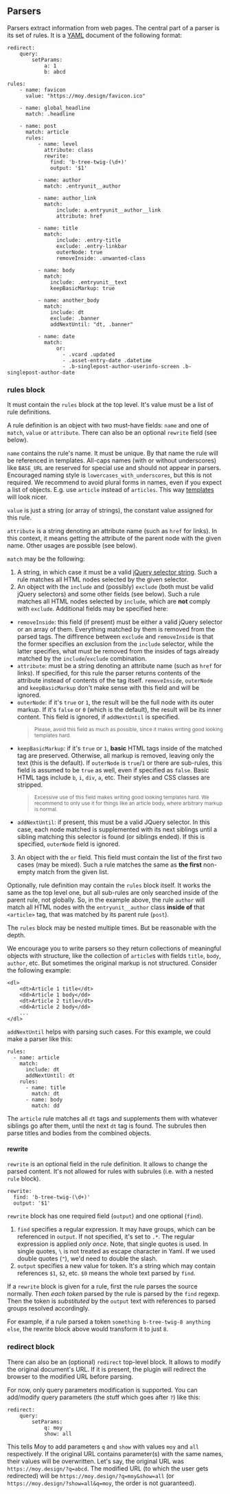 
## Parsers

Parsers extract information from web pages. The central part of a parser is its set of rules. It is a [YAML](http://yaml.org/) document of the following format:

    redirect:
        query:
            setParams:
                a: 1
                b: abcd

    rules:
        - name: favicon
          value: "https://moy.design/favicon.ico"
        
        - name: global_headline
          match: .headline
        
        - name: post
          match: article
          rules:
              - name: level
                attribute: class
                rewrite:
                  find: 'b-tree-twig-(\d+)'
                  output: '$1'
                    
              - name: author
                match: .entryunit__author
                
              - name: author_link
                match: 
                    include: a.entryunit__author__link
                    attribute: href
                
              - name: title
                match:
                    include: .entry-title
                    exclude: .entry-linkbar
                    outerNode: true
                    removeInside: .unwanted-class
                
              - name: body
                match: 
                  include: .entryunit__text
                  keepBasicMarkup: true
                
              - name: another_body
                match:
                  include: dt
                  exclude: .banner
                  addNextUntil: "dt, .banner"
              
              - name: date
                match: 
                    or:
                      - .vcard .updated
                      - .asset-entry-date .datetime
                      - .b-singlepost-author-userinfo-screen .b-singlepost-author-date

### rules block

It must contain the `rules` block at the top level. It's value must be a list of rule definitions.

A rule definition is an object with two must-have fields: `name` and one of `match`, `value` or `attribute`. There can also be an optional `rewrite` field (see below).

`name` contains the rule's name. It must be unique. By that name the rule will be referenced in templates. All-caps names (with or without underscores) like `BASE_URL` are reserved for special use and should not appear in parsers. Encouraged naming style is `lowercases_with_underscores`, but this is not required. We recommend to avoid plural forms in names, even if you expect a list of objects. E.g. use `article` instead of `articles`. This way [templates](#template) will look nicer.

`value` is just a string (or array of strings), the constant value assigned for this rule.

`attribute` is a string denoting an attribute name (such as `href` for links). In this context, it means getting the attribute of the parent node with the given name. Other usages are possible (see below).

`match` may be the following:

1. A string, in which case it must be a valid [jQuery selector string](https://api.jquery.com/category/selectors/). Such a rule matches all HTML nodes selected by the given selector.
2. An object with the `include` and (possibly) `exclude` (both must be valid jQuery selectors) and some other fields (see below). Such a rule matches all HTML nodes selected by `include`, which are **not** comply with `exclude`. Additional fields may be specified here:
  * `removeInside`: this field (if present) must be either a valid jQuery selector or an array of them. Everything matched by them is removed from the parsed tags. The diffirence between `exclude` and `removeInside` is that the former specifies an exclusion from the `include` selector, while the latter specifies, what must be removed from the insides of tags already matched by the `include`/`exclude` combination.
  * `attribute`: must be a string denoting an attribute name (such as `href` for links). If specified, for this rule the parser returns contents of the attribute instead of contents of the tag itself. `removeInside`, `outerNode` and `keepBasicMarkup` don't make sense with this field and will be ignored.
  * `outerNode`: if it's `true` or `1`, the result will be the full node with its outer markup. If it's `false` or `0` (which is the default), the result will be its inner content. This field is ignored, if `addNextUntil` is specified.
    > <small>Please, avoid this field as much as possible, since it makes writing good looking templates hard.</small>
  * `keepBasicMarkup`: if it's `true` or `1`, **basic** HTML tags inside of the matched tag are preserved. Otherwise, all markup is removed, leaving only the text (this is the default). If `outerNode` is `true`/`1` or there are sub-rules, this field is assumed to be `true` as well, even if specified as `false`. Basic HTML tags include `b`, `i`, `div`, `a`, etc. Their styles and CSS classes are stripped.
    > <small>Excessive use of this field makes writing good looking templates hard. We recommend to only use it for things like an article body, where arbitrary markup is normal.</small>
  * `addNextUntil`: if present, this must be a valid JQuery selector. In this case, each node matched is supplemented with its next siblings until a sibling matching this selector is found (or siblings ended). If this is specified, `outerNode` field is ignored.
3. An object with the `or` field. This field must contain the list of the first two cases (may be mixed). Such a rule matches the same as **the first** non-empty match from the given list.

Optionally, rule definition may contain the `rules` block itself. It works the same as the top level one, but all sub-rules are only searched inside of the parent rule, not globally. So, in the example above, the rule `author` will match all HTML nodes with the `entryunit__author` class **inside of** that `<article>` tag, that was matched by its parent rule (`post`). 

The `rules` block may be nested multiple times. But be reasonable with the depth. 

We encourage you to write parsers so they return collections of meaningful objects with structure, like the collection of `article`s with fields `title`, `body`, `author`, etc. But sometimes the original markup is not structured. Consider the following example:

    <dl>
        <dt>Article 1 title</dt>
        <dd>Article 1 body</dd>
        <dt>Article 2 title</dt>
        <dd>Article 2 body</dd>
        ...
    </dl>

`addNextUntil` helps with parsing such cases. For this example, we could make a parser like this:

    rules:
      - name: article
        match:
          include: dt
          addNextUntil: dt
        rules:
          - name: title
            match: dt
          - name: body
            match: dd

The `article` rule matches all `dt` tags and supplements them with whatever siblings go after them, until the next `dt` tag is found. The subrules then parse titles and bodies from the combined objects.

#### rewrite

`rewrite` is an optional field in the rule definition. It allows to change the parsed content. It's not allowed for rules with subrules (i.e. with a nested `rule` block). 

    rewrite:
      find: 'b-tree-twig-(\d+)'
      output: '$1'

`rewrite` block has one required field (`output`) and one optional (`find`).

1. `find` specifies a regular expression. It may have groups, which can be referenced in `output`. If not specified, it's set to `.*`. The regular expression is applied *only once*. Note, that single quotes is used. In single quotes, `\` is not treated as escape character in Yaml. If we used double quotes (`"`), we'd need to double the slash.
2. `output` specifies a new value for token. It's a string which may contain references `$1`, `$2`, etc. `$0` means the whole text parsed by `find`.

If a `rewrite` block is given for a rule, first the rule parses the source normally. Then *each token* parsed by the rule is parsed by the `find` regexp. Then the token is *substituted* by the `output` text with references to parsed groups resolved accordingly.

For example, if a rule parsed a token `something b-tree-twig-8 anything else`, the rewrite block above would transform it to just `8`.

### redirect block

There can also be an (optional) `redirect` top-level block. It allows to modify the original document's URL. If it is present, the plugin will redirect the browser to the modified URL before parsing.

For now, only query parameters modification is supported. You can add/modify query parameters (the stuff which goes after `?`) like this:

    redirect:
        query:
            setParams:
                q: moy
                show: all

This tells Moy to add parameters `q` and `show` with values `moy` and `all` respectively. If the original URL contains parameter(s) with the same names, their values will be overwritten. Let's say, the original URL was `https://moy.design/?q=abcd`. The modified URL (to which the user gets redirected) will be `https://moy.design/?q=moy&show=all` (or `https://moy.design/?show=all&q=moy`, the order is not guaranteed).
